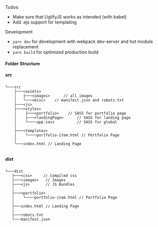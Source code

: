 Todos: 
- Make sure that UglifyJS works as intended (with babel)
- Add .ejs support for templating

Development

- `yarn dev` for development with webpack dev-server and hot module replacement
- `yarn build` for optimized production build

#### Folder Structure


##### src

```
└───src
    ├───<assets>
    │   ├───<images>      // all images
    │   └───<misc> 	  // manifest.json and robots.txt
    ├───<js>
    ├───<styles>
    │    ├───<portfolio> 	// SASS for portfolio page
    │    ├───<landingPage>      // SASS for landing page
    │    └────app.sass 	        // SASS for global    
    │
    ├───<templates> 
    │    └────portfolio-item.html // Portfolio Page
    │ 
    └───index.html // Landing Page 
    
 ```
 ##### dist
 
 ```
└───dist
	├───<css>	  // Compiled css
    ├───<images>   // Images
    ├───<js>       // JS Bundles
    │
    ├───<portfolio> 
    │    └────portfolio-item.html // Portfolio Page
    │ 
    ├───index.html // Landing Page
    │
    ├───robots.txt
    └───manifest.json
    
 ```

